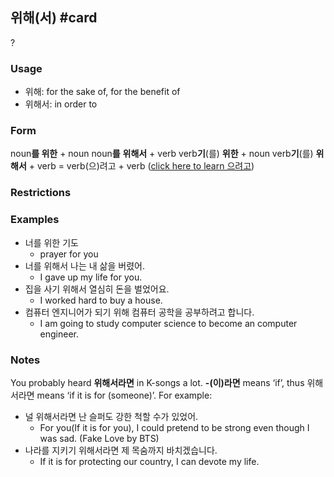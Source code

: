 ## 위해(서) #card
?
### Usage
- 위해: for the sake of, for the benefit of
- 위해서: in order to
### Form
noun**를 위한** + noun
noun**를** **위해서** + verb
verb**기**(를) ****위한**** + noun
verb**기**(를) **위해서** + verb = verb(으)려고 + verb ([click here to learn 으려고](https://funkorean4u.wordpress.com/2014/07/16/grammar-%ec%9c%bc%eb%9f%ac-%ec%9c%bc%eb%a0%a4%ea%b3%a0-verb-connectives/))
### Restrictions
### Examples
- 너를 위한 기도
	- prayer for you
- 너를 위해서 나는 내 삶을 버렸어.
	- I gave up my life for you.
- 집을 사기 위해서 열심히 돈을 벌었어요.
	- I worked hard to buy a house.
- 컴퓨터 엔지니어가 되기 위해 컴퓨터 공학을 공부하려고 합니다.
	- I am going to study computer science to become an computer engineer.
### Notes
You probably heard **위해서라면** in K-songs a lot.
**-(이)라면** means ‘if’, thus 위해서라면 means ‘if it is for (someone)’.
For example:
- 널 위해서라면 난 슬퍼도 강한 척할 수가 있었어.
	- For you(If it is for you), I could pretend to be strong even though I was sad. (Fake Love by BTS)
- 나라를 지키기 위해서라면 제 목숨까지 바치겠습니다.
	- If it is for protecting our country, I can devote my life.
<!--SR:!2024-12-11,29,270-->
